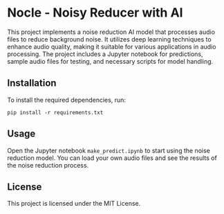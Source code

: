 # Nocle - Noisy Reducer with AI

This project implements a noise reduction AI model that processes audio files to reduce background noise. It utilizes deep learning techniques to enhance audio quality, making it suitable for various applications in audio processing. The project includes a Jupyter notebook for predictions, sample audio files for testing, and necessary scripts for model handling.


## Installation

To install the required dependencies, run:

```
pip install -r requirements.txt
```

## Usage

Open the Jupyter notebook `make_predict.ipynb` to start using the noise reduction model. You can load your own audio files and see the results of the noise reduction process.

## License

This project is licensed under the MIT License.